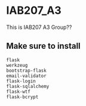 # IAB207_A3
This is IAB207 A3 Group??

## Make sure to install 
```
flask
werkzeug
bootstrap-flask
email-validator
flask-login
flask-sqlalchemy
flask-wtf
flask-bcrypt
```